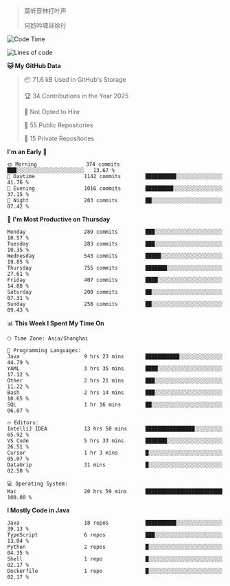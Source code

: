 > 莫听穿林打叶声
> 
> 何妨吟啸且徐行

<!-- ![Github Stats](https://github-readme-stats.vercel.app/api?username=catch6&count_private=true&show_icons=true&theme=gruvbox) -->

<!-- ![Top Langs](https://github-readme-stats.vercel.app/api/top-langs/?username=catch6&layout=compact) -->

<!--START_SECTION:waka-->
![Code Time](http://img.shields.io/badge/Code%20Time-2%2C123%20hrs%2051%20mins-blue)

![Lines of code](https://img.shields.io/badge/From%20Hello%20World%20I%27ve%20Written-9.4%20million%20lines%20of%20code-blue)

**🐱 My GitHub Data** 

> 📦 71.6 kB Used in GitHub's Storage 
 > 
> 🏆 34 Contributions in the Year 2025
 > 
> 🚫 Not Opted to Hire
 > 
> 📜 55 Public Repositories 
 > 
> 🔑 15 Private Repositories 
 > 
**I'm an Early 🐤** 

```text
🌞 Morning                374 commits         ███░░░░░░░░░░░░░░░░░░░░░░   13.67 % 
🌆 Daytime                1142 commits        ██████████░░░░░░░░░░░░░░░   41.76 % 
🌃 Evening                1016 commits        █████████░░░░░░░░░░░░░░░░   37.15 % 
🌙 Night                  203 commits         ██░░░░░░░░░░░░░░░░░░░░░░░   07.42 % 
```
📅 **I'm Most Productive on Thursday** 

```text
Monday                   289 commits         ███░░░░░░░░░░░░░░░░░░░░░░   10.57 % 
Tuesday                  283 commits         ███░░░░░░░░░░░░░░░░░░░░░░   10.35 % 
Wednesday                543 commits         █████░░░░░░░░░░░░░░░░░░░░   19.85 % 
Thursday                 755 commits         ███████░░░░░░░░░░░░░░░░░░   27.61 % 
Friday                   407 commits         ████░░░░░░░░░░░░░░░░░░░░░   14.88 % 
Saturday                 200 commits         ██░░░░░░░░░░░░░░░░░░░░░░░   07.31 % 
Sunday                   258 commits         ██░░░░░░░░░░░░░░░░░░░░░░░   09.43 % 
```


📊 **This Week I Spent My Time On** 

```text
🕑︎ Time Zone: Asia/Shanghai

💬 Programming Languages: 
Java                     9 hrs 23 mins       ███████████░░░░░░░░░░░░░░   44.79 % 
YAML                     3 hrs 35 mins       ████░░░░░░░░░░░░░░░░░░░░░   17.12 % 
Other                    2 hrs 21 mins       ███░░░░░░░░░░░░░░░░░░░░░░   11.22 % 
Bash                     2 hrs 14 mins       ███░░░░░░░░░░░░░░░░░░░░░░   10.65 % 
SQL                      1 hr 16 mins        ██░░░░░░░░░░░░░░░░░░░░░░░   06.07 % 

🔥 Editors: 
IntelliJ IDEA            13 hrs 50 mins      ████████████████░░░░░░░░░   65.92 % 
VS Code                  5 hrs 33 mins       ███████░░░░░░░░░░░░░░░░░░   26.51 % 
Cursor                   1 hr 3 mins         █░░░░░░░░░░░░░░░░░░░░░░░░   05.07 % 
DataGrip                 31 mins             █░░░░░░░░░░░░░░░░░░░░░░░░   02.50 % 

💻 Operating System: 
Mac                      20 hrs 59 mins      █████████████████████████   100.00 % 
```

**I Mostly Code in Java** 

```text
Java                     18 repos            ██████████░░░░░░░░░░░░░░░   39.13 % 
TypeScript               6 repos             ███░░░░░░░░░░░░░░░░░░░░░░   13.04 % 
Python                   2 repos             █░░░░░░░░░░░░░░░░░░░░░░░░   04.35 % 
Shell                    1 repo              █░░░░░░░░░░░░░░░░░░░░░░░░   02.17 % 
Dockerfile               1 repo              █░░░░░░░░░░░░░░░░░░░░░░░░   02.17 % 
```




<!--END_SECTION:waka-->
